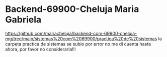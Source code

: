 # Backend-69900-Cheluja Maria Gabriela
https://github.com/mariacheluja/backend-com-69900-cheluja-mg/tree/main/sistemas%20com%2069900/practica%20de%20sistemas la carpeta 
practica de sistemas se subio por error 
no me di cuenta hasta ahora,  por favor no considerarla!!!
